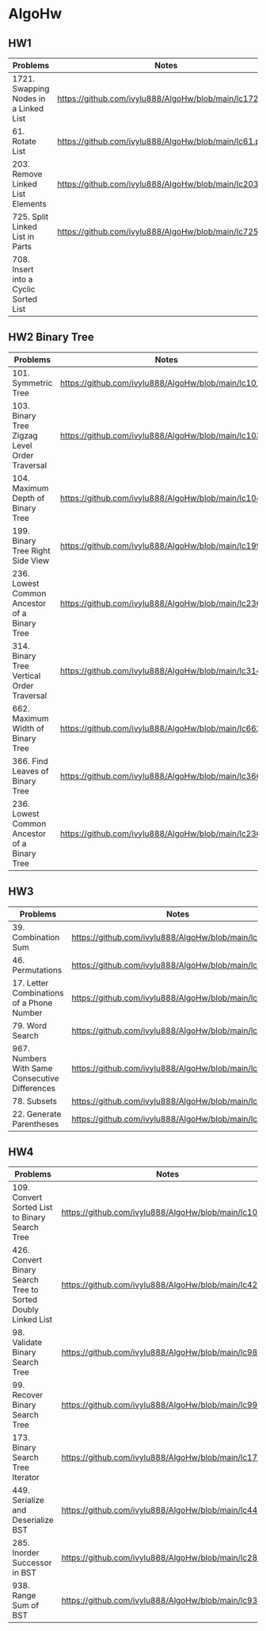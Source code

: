 # AlgoHw


## HW1
| Problems  | Notes |
| ------------- |------------- |
| 1721. Swapping Nodes in a Linked List | https://github.com/ivylu888/AlgoHw/blob/main/lc1721.py |
| 61. Rotate List | https://github.com/ivylu888/AlgoHw/blob/main/lc61.py |
| 203. Remove Linked List Elements | https://github.com/ivylu888/AlgoHw/blob/main/lc203.py |
| 725. Split Linked List in Parts | https://github.com/ivylu888/AlgoHw/blob/main/lc725.py | 
| 708. Insert into a Cyclic Sorted List | |




## HW2 Binary Tree
| Problems  | Notes |
| ------------- |------------- |
| 101. Symmetric Tree | https://github.com/ivylu888/AlgoHw/blob/main/lc101.py |
| 103. Binary Tree Zigzag Level Order Traversal | https://github.com/ivylu888/AlgoHw/blob/main/lc103.py |
| 104. Maximum Depth of Binary Tree | https://github.com/ivylu888/AlgoHw/blob/main/lc104.py |
| 199. Binary Tree Right Side View | https://github.com/ivylu888/AlgoHw/blob/main/lc199.py |
| 236. Lowest Common Ancestor of a Binary Tree | https://github.com/ivylu888/AlgoHw/blob/main/lc236.py | 
| 314. Binary Tree Vertical Order Traversal | https://github.com/ivylu888/AlgoHw/blob/main/lc314.py |
| 662. Maximum Width of Binary Tree | https://github.com/ivylu888/AlgoHw/blob/main/lc662.py |
| 366. Find Leaves of Binary Tree | https://github.com/ivylu888/AlgoHw/blob/main/lc366.py |
| 236. Lowest Common Ancestor of a Binary Tree | https://github.com/ivylu888/AlgoHw/blob/main/lc236.py |




## HW3 
| Problems  | Notes |
| --- | --- |
| 39. Combination Sum | https://github.com/ivylu888/AlgoHw/blob/main/lc39.py |
| 46. Permutations | https://github.com/ivylu888/AlgoHw/blob/main/lc46.py |
| 17. Letter Combinations of a Phone Number | https://github.com/ivylu888/AlgoHw/blob/main/lc17.py |
| 79. Word Search | https://github.com/ivylu888/AlgoHw/blob/main/lc79.py | 
| 967. Numbers With Same Consecutive Differences | https://github.com/ivylu888/AlgoHw/blob/main/lc967.py |
| 78. Subsets | https://github.com/ivylu888/AlgoHw/blob/main/lc78.py |
| 22. Generate Parentheses | https://github.com/ivylu888/AlgoHw/blob/main/lc22.py |


## HW4 
| Problems  | Notes |
| --- | --- |
| 109. Convert Sorted List to Binary Search Tree | https://github.com/ivylu888/AlgoHw/blob/main/lc109.py |
| 426. Convert Binary Search Tree to Sorted Doubly Linked List | https://github.com/ivylu888/AlgoHw/blob/main/lc426.py |
| 98. Validate Binary Search Tree | https://github.com/ivylu888/AlgoHw/blob/main/lc98.py |
| 99. Recover Binary Search Tree | https://github.com/ivylu888/AlgoHw/blob/main/lc99.py | 
| 173. Binary Search Tree Iterator | https://github.com/ivylu888/AlgoHw/blob/main/lc173.py |
| 449. Serialize and Deserialize BST | https://github.com/ivylu888/AlgoHw/blob/main/lc449.py |
| 285. Inorder Successor in BST | https://github.com/ivylu888/AlgoHw/blob/main/lc285.py |
| 938. Range Sum of BST | https://github.com/ivylu888/AlgoHw/blob/main/lc938.py |










